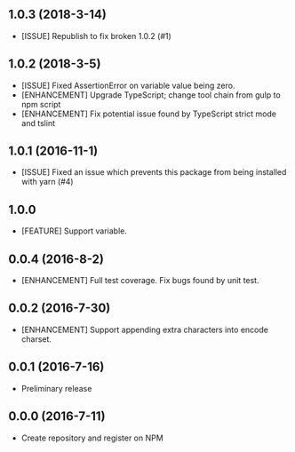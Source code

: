 ## 1.0.3 (2018-3-14)

- [ISSUE] Republish to fix broken 1.0.2 (#1)

## 1.0.2 (2018-3-5)

- [ISSUE] Fixed AssertionError on variable value being zero.
- [ENHANCEMENT] Upgrade TypeScript; change tool chain from gulp to npm script
- [ENHANCEMENT] Fix potential issue found by TypeScript strict mode and tslint

## 1.0.1 (2016-11-1)

- [ISSUE] Fixed an issue which prevents this package from being installed with yarn (#4)

## 1.0.0

- [FEATURE] Support variable.

## 0.0.4 (2016-8-2)

- [ENHANCEMENT] Full test coverage. Fix bugs found by unit test.

## 0.0.2 (2016-7-30)

- [ENHANCEMENT] Support appending extra characters into encode charset.

## 0.0.1 (2016-7-16)

* Preliminary release

## 0.0.0 (2016-7-11)

* Create repository and register on NPM
